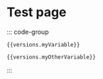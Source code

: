 # Test page

<script setup>
import { versions } from '/.vitepress/versions/data.js'
</script>

::: code-group

```bash-vue [nice]
{{versions.myVariable}}
```

```bash-vue [setup]
{{versions.myOtherVariable}}
```

:::
